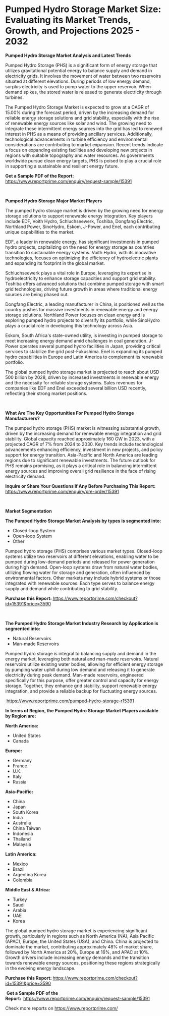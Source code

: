 <p><h1>Pumped Hydro Storage Market Size: Evaluating its Market Trends, Growth, and Projections 2025 - 2032</h1></p><p><strong>Pumped Hydro Storage Market Analysis and Latest Trends</strong></p>
<p><p>Pumped Hydro Storage (PHS) is a significant form of energy storage that utilizes gravitational potential energy to balance supply and demand in electricity grids. It involves the movement of water between two reservoirs situated at different elevations. During periods of low energy demand, surplus electricity is used to pump water to the upper reservoir. When demand spikes, the stored water is released to generate electricity through turbines. </p><p>The Pumped Hydro Storage Market is expected to grow at a CAGR of 15.00% during the forecast period, driven by the increasing demand for reliable energy storage solutions and grid stability, especially with the rise of renewable energy sources like solar and wind. The growing need to integrate these intermittent energy sources into the grid has led to renewed interest in PHS as a means of providing ancillary services. Additionally, technological advancements in turbine efficiency and environmental considerations are contributing to market expansion. Recent trends indicate a focus on expanding existing facilities and developing new projects in regions with suitable topography and water resources. As governments worldwide pursue clean energy targets, PHS is poised to play a crucial role in supporting a sustainable and resilient energy future.</p></p>
<p><strong>Get a Sample PDF of the Report:&nbsp;</strong> <a href="https://www.reportprime.com/enquiry/request-sample/15391?utm_campaign=2778&utm_medium=2&utm_source=Github&utm_content=ia&utm_term=20032025&utm_id=pumped-hydro-storage">https://www.reportprime.com/enquiry/request-sample/15391</a></p>
<p>&nbsp;</p>
<p><strong>Pumped Hydro Storage Major Market Players</strong></p>
<p><p>The pumped hydro storage market is driven by the growing need for energy storage solutions to support renewable energy integration. Key players include EDF, Voith Hydro, Schluchseewerk, Toshiba, Dongfang Electric, Northland Power, SinoHydro, Eskom, J-Power, and Enel, each contributing unique capabilities to the market.</p><p>EDF, a leader in renewable energy, has significant investments in pumped hydro projects, capitalizing on the need for energy storage as countries transition to sustainable energy systems. Voith Hydro, with its innovative technologies, focuses on optimizing the efficiency of hydroelectric plants and expanding its footprint in the global market.</p><p>Schluchseewerk plays a vital role in Europe, leveraging its expertise in hydroelectricity to enhance storage capacities and support grid stability. Toshiba offers advanced solutions that combine pumped storage with smart grid technologies, driving future growth in areas where traditional energy sources are being phased out. </p><p>Dongfang Electric, a leading manufacturer in China, is positioned well as the country pushes for massive investments in renewable energy and energy storage solutions. Northland Power focuses on clean energy and is exploring pumped hydro projects to diversify its portfolio, while SinoHydro plays a crucial role in developing this technology across Asia.</p><p>Eskom, South Africa's state-owned utility, is investing in pumped storage to meet increasing energy demand amid challenges in coal generation. J-Power operates several pumped hydro facilities in Japan, providing critical services to stabilize the grid post-Fukushima. Enel is expanding its pumped hydro capabilities in Europe and Latin America to complement its renewable portfolio.</p><p>The global pumped hydro storage market is projected to reach about USD 500 billion by 2028, driven by increased investments in renewable energy and the necessity for reliable storage systems. Sales revenues for companies like EDF and Enel exceeded several billion USD recently, reflecting their strong market positions.</p></p>
<p>&nbsp;</p>
<p><strong>What Are The Key Opportunities For Pumped Hydro Storage Manufacturers?</strong></p>
<p><p>The pumped hydro storage (PHS) market is witnessing substantial growth, driven by the increasing demand for renewable energy integration and grid stability. Global capacity reached approximately 160 GW in 2023, with a projected CAGR of 7% from 2024 to 2030. Key trends include technological advancements enhancing efficiency, investment in new projects, and policy support for energy transition. Asia-Pacific and North America are leading regions due to significant renewable investments. The future outlook for PHS remains promising, as it plays a critical role in balancing intermittent energy sources and improving overall grid resilience in the face of rising electricity demand.</p></p>
<p><strong>Inquire or Share Your Questions If Any Before Purchasing This Report:</strong> <a href="https://www.reportprime.com/enquiry/pre-order/15391?utm_campaign=2778&utm_medium=2&utm_source=Github&utm_content=ia&utm_term=20032025&utm_id=pumped-hydro-storage">https://www.reportprime.com/enquiry/pre-order/15391</a></p>
<p>&nbsp;</p>
<p><strong>Market Segmentation</strong></p>
<p><strong>The Pumped Hydro Storage Market Analysis by types is segmented into:</strong></p>
<p><ul><li>Closed-loop System</li><li>Open-loop System</li><li>Other</li></ul></p>
<p><p>Pumped hydro storage (PHS) comprises various market types. Closed-loop systems utilize two reservoirs at different elevations, enabling water to be pumped during low-demand periods and released for power generation during high demand. Open-loop systems draw from natural water bodies, utilizing flowing water for storage and generation, often influenced by environmental factors. Other markets may include hybrid systems or those integrated with renewable sources. Each type serves to balance energy supply and demand while contributing to grid stability.</p></p>
<p><strong>Purchase this Report:&nbsp;</strong><a href="https://www.reportprime.com/checkout?id=15391&price=3590&utm_campaign=2778&utm_medium=2&utm_source=Github&utm_content=ia&utm_term=20032025&utm_id=pumped-hydro-storage">https://www.reportprime.com/checkout?id=15391&price=3590</a></p>
<p>&nbsp;</p>
<p><strong>The Pumped Hydro Storage Market Industry Research by Application is segmented into:</strong></p>
<p><ul><li>Natural Reservoirs</li><li>Man-made Reservoirs</li></ul></p>
<p><p>Pumped hydro storage is integral to balancing supply and demand in the energy market, leveraging both natural and man-made reservoirs. Natural reservoirs utilize existing water bodies, allowing for efficient energy storage by pumping water uphill during low demand and releasing it to generate electricity during peak demand. Man-made reservoirs, engineered specifically for this purpose, offer greater control and capacity for energy storage. Together, they enhance grid stability, support renewable energy integration, and provide a reliable backup for fluctuating energy sources.</p></p>
<p><a href="https://www.reportprime.com/pumped-hydro-storage-r15391?utm_campaign=2778&utm_medium=2&utm_source=Github&utm_content=ia&utm_term=20032025&utm_id=pumped-hydro-storage">&nbsp;https://www.reportprime.com/pumped-hydro-storage-r15391</a></p>
<p><strong>In terms of Region, the Pumped Hydro Storage Market Players available by Region are:</strong></p>
<p>
    <p> <strong> North America: </strong>
        <ul>
            <li>United States</li>
            <li>Canada</li>
        </ul>
        </p> 
    <p> <strong> Europe: </strong>
        <ul>
            <li>Germany</li>
            <li>France</li>
            <li>U.K.</li>
            <li>Italy</li>
            <li>Russia</li>
        </ul>
        </p> 
    <p> <strong> Asia-Pacific: </strong>
        <ul>
            <li>China</li>
            <li>Japan</li>
            <li>South Korea</li>
            <li>India</li>
            <li>Australia</li>
            <li>China Taiwan</li>
            <li>Indonesia</li>
            <li>Thailand</li>
            <li>Malaysia</li>
        </ul>
        </p> 
    <p> <strong> Latin America: </strong>
        <ul>
            <li>Mexico</li>
            <li>Brazil</li>
            <li>Argentina Korea</li>
            <li>Colombia</li>
        </ul>
        </p> 
    <p> <strong> Middle East & Africa: </strong>
        <ul>
            <li>Turkey</li>
            <li>Saudi</li>
            <li>Arabia</li>
            <li>UAE</li>
            <li>Korea</li>
        </ul>
    </p>
    </p>
<p><p>The global pumped hydro storage market is experiencing significant growth, particularly in regions such as North America (NA), Asia Pacific (APAC), Europe, the United States (USA), and China. China is projected to dominate the market, contributing approximately 48% of market share, followed by North America at 20%, Europe at 16%, and APAC at 10%. Growth drivers include increasing energy demands and the transition towards renewable energy sources, positioning these regions strategically in the evolving energy landscape.</p></p>
<p><strong>Purchase this Report: </strong><a href="https://www.reportprime.com/checkout?id=15391&price=3590&utm_campaign=2778&utm_medium=2&utm_source=Github&utm_content=ia&utm_term=20032025&utm_id=pumped-hydro-storage">https://www.reportprime.com/checkout?id=15391&price=3590</a></p>
<p>&nbsp;<strong>Get a Sample PDF of the Report:&nbsp;&nbsp;</strong><a href="https://www.reportprime.com/enquiry/request-sample/15391?utm_campaign=2778&utm_medium=2&utm_source=Github&utm_content=ia&utm_term=20032025&utm_id=pumped-hydro-storage">https://www.reportprime.com/enquiry/request-sample/15391</a></p>
<p><strong></strong></p>
<p>Check more reports on <a href="https://www.reportprime.com/?utm_campaign=2778&utm_medium=2&utm_source=Github&utm_content=ia&utm_term=20032025&utm_id=pumped-hydro-storage">https://www.reportprime.com/</a></p>